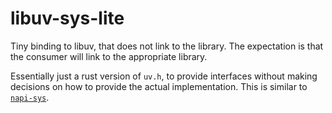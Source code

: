 # libuv-sys-lite

Tiny binding to libuv, that does not link to the library. The expectation is that
the consumer will link to the appropriate library.

Essentially just a rust version of `uv.h`, to provide interfaces without making decisions
on how to provide the actual implementation. This is similar to [`napi-sys`](https://github.com/napi-rs/napi-sys).
